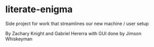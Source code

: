 # literate-enigma
Side project for work that streamlines our new machine / user setup

By Zachary Knight and Gabriel Hererra with GUI done by Jimson Whiskeyman
